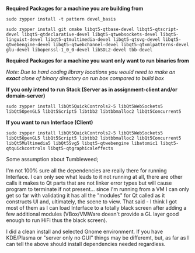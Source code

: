 **Required Packages for a machine you are building from**

`sudo zypper install -t pattern devel_basis`

`sudo zypper install git cmake libqt5-qtbase-devel libqt5-qtscript-devel libqt5-qtdeclarative-devel libqt5-qtwebsockets-devel libqt5-linguist-devel libqt5-qtmultimedia-devel libqt5-qtsvg-devel libqt5-qtwebengine-devel libqt5-qtwebchannel-devel libqt5-qtxmlpatterns-devel glu-devel libopenssl-1_0_0-devel libSDL2-devel tbb-devel`


**Required Packages for a machine you want only want to run binaries from**

*Note: Due to hard coding library locations you would need to make an **exact** clone of binary directory on run box compared to build box*

**If you only intend to run Stack (Server as in assignment-client and/or domain-server)**

`sudo zypper install libQt5QuickControls2-5 libQt5WebSockets5 libQt5OpenGL5 libQt5Script5 libtbb2 libtbbmalloc2 libQt5Concurrent5`

**If you want to run Interface (Client)**

`sudo zypper install libQt5QuickControls2-5 libQt5WebSockets5 libQt5OpenGL5 libQt5Script5 libtbb2 libtbbmalloc2 libQt5Concurrent5 libQt5Multimedia5 libQt5Svg5 libqt5-qtwebengine libatomic1 libqt5-qtquickcontrols libqt5-qtgraphicaleffects `

Some assumption about Tumbleweed;

I'm not 100% sure all the dependencies are really there for running Interface.  I can only see what leads to it not running at all, there are other calls it makes to Qt parts that are not linker error types but will cause program to terminate if not present... since I'm running from a VM I can only get so far with validating it has all the "modules" for Qt called as it constructs UI and, ultimately, the scene to view.  That said - I think I got most of them as I can load Interface to a totally black screen after adding a few additional modules (VBox/VMWare doesn't provide a GL layer good enough to run HiFi thus the black screen).

I did a clean install and selected Gnome environment.  If you have KDE/Plasma or "server only no GUI" things may be differemt, but, as far as I can tell the above should install dependencies needed regardless.
